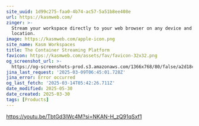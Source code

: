 ```yaml
---
site_uuid: 1d99c275-faa0-4b74-ac57-5a51b8ee408e
url: https://kasmweb.com/
zinger: >-
  Stream your workspace directly to your web browser on any device and from any
  location.
image: https://kasmweb.com/apple-icon.png
site_name: Kasm Workspaces
title: The Container Streaming Platform
favicon: https://kasmweb.com/assets/fav/favicon-32x32.png
og_screenshot_url: >-
  https://og-screenshots-prod.s3.amazonaws.com/1366x768/80/false/a2d18cd142f42134c8e575c8e177f669010d29bac0946f1048470562e30f672e.jpeg
jina_last_request: '2025-03-09T06:45:01.728Z'
jina_error: Error occurred
og_last_fetch: '2025-03-14T05:42:26.711Z'
date_modified: 2025-05-30
date_created: 2025-03-30
tags: [Products]
---
```





























https://youtu.be/TbtGd3lWc4M?si=NKAN-H_zQ91qSxf1
